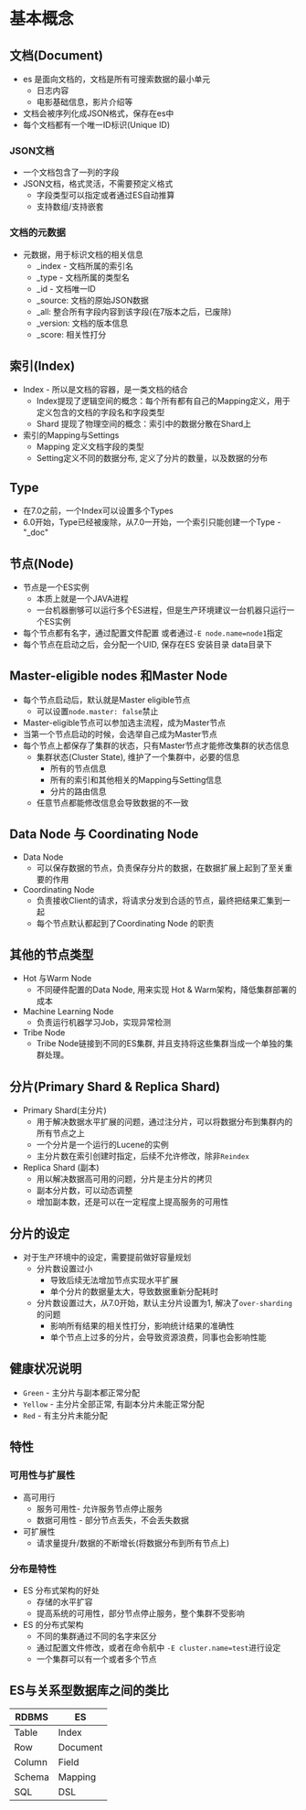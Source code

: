 # 基本概念

## 文档(Document)

- es 是面向文档的，文档是所有可搜索数据的最小单元
  - 日志内容
  - 电影基础信息，影片介绍等
- 文档会被序列化成JSON格式，保存在es中
- 每个文档都有一个唯一ID标识(Unique ID)



### JSON文档

- 一个文档包含了一列的字段
- JSON文档，格式灵活，不需要预定义格式
  - 字段类型可以指定或者通过ES自动推算
  - 支持数组/支持嵌套

### 文档的元数据

- 元数据，用于标识文档的相关信息
  - _index - 文档所属的索引名
  - _type - 文档所属的类型名
  - _id - 文档唯一ID
  - _source: 文档的原始JSON数据
  - _all: 整合所有字段内容到该字段(在7版本之后，已废除)
  - _version: 文档的版本信息
  - _score: 相关性打分



## 索引(Index)

- Index - 所以是文档的容器，是一类文档的结合
  - Index提现了逻辑空间的概念：每个所有都有自己的Mapping定义，用于定义包含的文档的字段名和字段类型
  - Shard 提现了物理空间的概念：索引中的数据分散在Shard上
- 索引的Mapping与Settings
  - Mapping 定义文档字段的类型
  - Setting定义不同的数据分布, 定义了分片的数量，以及数据的分布



## Type

- 在7.0之前，一个Index可以设置多个Types
- 6.0开始，Type已经被废除，从7.0一开始，一个索引只能创建一个Type - "_doc"



## 节点(Node)

- 节点是一个ES实例
  - 本质上就是一个JAVA进程
  - 一台机器删够可以运行多个ES进程，但是生产环境建议一台机器只运行一个ES实例
- 每个节点都有名字，通过配置文件配置 或者通过`-E node.name=node1`指定
- 每个节点在启动之后，会分配一个UID, 保存在ES 安装目录 data目录下



## Master-eligible nodes 和Master Node

- 每个节点启动后，默认就是Master eligible节点
  - 可以设置`node.master: false`禁止
- Master-eligible节点可以参加选主流程，成为Master节点
- 当第一个节点启动的时候，会选举自己成为Master节点
- 每个节点上都保存了集群的状态，只有Master节点才能修改集群的状态信息
  - 集群状态(Cluster State), 维护了一个集群中，必要的信息
    - 所有的节点信息
    - 所有的索引和其他相关的Mapping与Setting信息
    - 分片的路由信息
  - 任意节点都能修改信息会导致数据的不一致



## Data Node 与 Coordinating Node

- Data Node
  - 可以保存数据的节点，负责保存分片的数据，在数据扩展上起到了至关重要的作用
- Coordinating Node
  - 负责接收Client的请求，将请求分发到合适的节点，最终把结果汇集到一起
  - 每个节点默认都起到了Coordinating Node 的职责



## 其他的节点类型

- Hot 与Warm Node
  - 不同硬件配置的Data Node, 用来实现 Hot & Warm架构，降低集群部署的成本
- Machine Learning Node
  - 负责运行机器学习Job，实现异常检测
- Tribe Node
  - Tribe Node链接到不同的ES集群, 并且支持将这些集群当成一个单独的集群处理。



## 分片(Primary Shard & Replica Shard)

- Primary Shard(主分片)
  - 用于解决数据水平扩展的问题，通过注分片，可以将数据分布到集群内的所有节点之上
  - 一个分片是一个运行的Lucene的实例
  - 主分片数在索引创建时指定，后续不允许修改，除非`Reindex`
- Replica Shard (副本)
  - 用以解决数据高可用的问题，分片是主分片的拷贝
  - 副本分片数，可以动态调整
  - 增加副本数，还是可以在一定程度上提高服务的可用性



## 分片的设定

- 对于生产环境中的设定，需要提前做好容量规划
  - 分片数设置过小
    - 导致后续无法增加节点实现水平扩展
    - 单个分片的数据量太大，导致数据重新分配耗时
  - 分片数设置过大，从7.0开始，默认主分片设置为1, 解决了`over-sharding`的问题
    - 影响所有结果的相关性打分，影响统计结果的准确性
    - 单个节点上过多的分片，会导致资源浪费，同事也会影响性能



## 健康状况说明

- `Green` - 主分片与副本都正常分配
- `Yellow` - 主分片全部正常, 有副本分片未能正常分配
- `Red` - 有主分片未能分配

## 特性

### 可用性与扩展性

- 高可用行
  - 服务可用性- 允许服务节点停止服务
  - 数据可用性 - 部分节点丢失，不会丢失数据
- 可扩展性
  - 请求量提升/数据的不断增长(将数据分布到所有节点上)

### 分布是特性

- ES 分布式架构的好处
  - 存储的水平扩容
  - 提高系统的可用性，部分节点停止服务，整个集群不受影响
- ES 的分布式架构
  - 不同的集群通过不同的名字来区分
  - 通过配置文件修改，或者在命令航中 `-E cluster.name=test`进行设定
  - 一个集群可以有一个或者多个节点



## ES与关系型数据库之间的类比

| RDBMS  | ES       |
| ------ | -------- |
| Table  | Index    |
| Row    | Document |
| Column | Field    |
| Schema | Mapping  |
| SQL    | DSL      |

